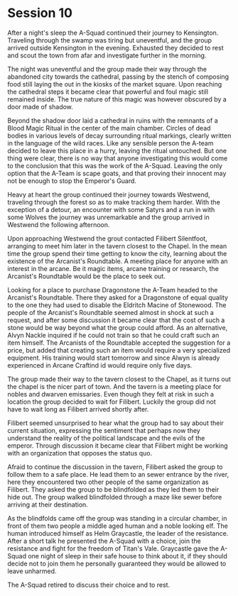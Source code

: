 # Session 10

After a night's sleep the A-Squad continued their journey to Kensington. Traveling through the swamp was tiring but uneventful, and the group arrived outside Kensington in the evening. Exhausted they decided to rest and scout the town from afar and investigate further in the morning.

The night was uneventful and the group made their way through the abandoned city towards the cathedral, passing by the stench of composing food still laying the out in the kiosks of the market square. Upon reaching the cathedral steps it became clear that powerful and foul magic still remained inside. The true nature of this magic was however obscured by a door made of shadow.

Beyond the shadow door laid a cathedral in ruins with the remnants of a Blood Magic Ritual in the center of the main chamber. Circles of dead bodies in various levels of decay surrounding ritual markings, clearly written in the language of the wild races. Like any sensible person the A-team decided to leave this place in a hurry, leaving the ritual untouched. But one thing were clear, there is no way that anyone investigating this would come to the conclusion that this was the work of the A-Squad. Leaving the only option that the A-Team is scape goats, and that proving their innocent may not be enough to stop the Emperor's Guard.

Heavy at heart the group continued their journey towards Westwend, traveling through the forest so as to make tracking them harder. With the exception of a detour, an encounter with some Satyrs and a run in with some Wolves the journey was unremarkable and the group arrived in Westwend the following afternoon.

Upon approaching Westwend the grout contacted Filibert Silentfoot, arranging to meet him later in the tavern closest to the Chapel. In the mean time the group spend their time getting to know the city, learning about the existence of the Arcanist's Roundtable. A meeting place for anyone with an interest in the arcane. Be it magic items, arcane training or research, the Arcanist's Roundtable would be the place to seek out.

Looking for a place to purchase Dragonstone the A-Team headed to the Arcanist's Roundtable. There they asked for a Dragonstone of equal quality to the one they had used to disable the Eldritch Macine of Stonewood. The people of the Arcanist's Roundtable seemed almost in shock at such a request, and after some discussion it became clear that the cost of such a stone would be way beyond what the group could afford. As an alternative, Alvyn Nackle inquired if he could not train so that he could craft such an item himself. The Arcanists of the Roundtable accepted the suggestion for a price, but added that creating such an item would require a very specialized equipment. His training would start tomorrow and since Alwyn is already experienced in Arcane Craftind id would require only five days.

The group made their way to the tavern closest to the Chapel, as it turns out the chapel is the nicer part of town. And the tavern is a meeting place for nobles and dwarven emissaries. Even though they felt at risk in such a location the group decided to wait for Filibert. Luckily the group did not have to wait long as Filibert arrived shortly after. 

Filibert seemed unsurprised to hear what the group had to say about their current situation, expressing the sentiment that perhaps now they understand the reality of the political landscape and the evils of the emperor. Through discussion it became clear that Filibert might be working with an organization that opposes the status quo.

Afraid to continue the discussion in the tavern, Filibert asked the group to follow them to a safe place. He lead them to an sewer entrance by the river, here they encountered two other people of the same organization as Filibert. They asked the group to be blindfolded as they led them to their hide out. The group walked blindfolded through a maze like sewer before arriving at their destination.

As the blindfolds came off the group was standing in a circular chamber, in front of them two people a middle aged human and a noble looking elf. The human introduced himself as Helm Graycastle, the leader of the resistance. After a short talk he presented the A-Squad with a choice, join the resistance and fight for the freedom of Titan's Vale. Graycastle gave the A-Squad one night of sleep in their safe house to think about it, if they should decide not to join them he personally guaranteed they would be allowed to leave unharmed.

The A-Squad retired to discuss their choice and to rest.
